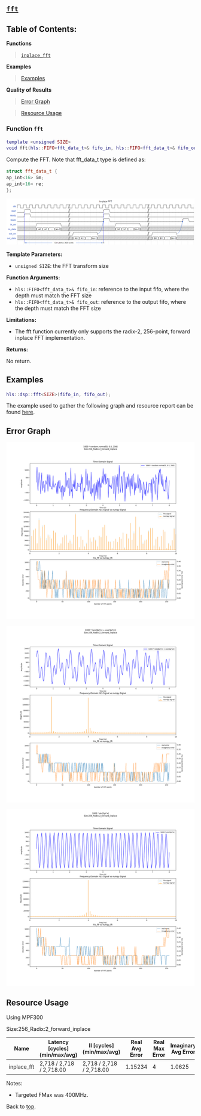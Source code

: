 ## [`fft`](../../include/hls_fft.hpp)

## Table of Contents:

**Functions**

> [`inplace_fft`](#function-inplace_fft)

**Examples**

> [Examples](#examples)

**Quality of Results**

> [Error Graph](#error-graph)

> [Resource Usage](#resource-usage)

### Function `fft`
~~~lua
template <unsigned SIZE>
void fft(hls::FIFO<fft_data_t>& fifo_in, hls::FIFO<fft_data_t>& fifo_out)
~~~

Compute the FFT. Note that fft_data_t type is defined as:
```cpp
struct fft_data_t {
ap_int<16> im;
ap_int<16> re;
};
```
![timing_diagram](../graphs/in-place-fft-timing.PNG)


**Template Parameters:**

* `unsigned SIZE`: the FFT transform size<br>

**Function Arguments:**

* `hls::FIFO<fft_data_t>& fifo_in`: reference to the input fifo, where the depth must match the FFT size<br>
* `hls::FIFO<fft_data_t>& fifo_out`: reference to the output fifo, where the depth must match the FFT size<br>

**Limitations:**

* The fft function currently only supports the radix-2, 256-point, forward inplace FFT implementation.

**Returns:**

No return.

## Examples

~~~lua
hls::dsp::fft<SIZE>(fifo_in, fifo_out);
~~~

The example used to gather the following graph and resource report can be found [here](../../examples/simple/fft).

## Error Graph

![fft_test10](<../graphs/fft_test10_graph.png>)

![fft_test3](<../graphs/fft_test3_graph.png>)

![fft_test4](<../graphs/fft_test4_graph.png>)

## Resource Usage

Using MPF300

Size:256_Radix:2_forward_inplace


| Name        | Latency [cycles] (min/max/avg)   | II [cycles] (min/max/avg)   |   Real Avg Error |   Real Max Error |   Imaginary Avg Error |   Imaginary Max Error |   LUTs |   DFFs |   DSPs |   LSRAM |   uSRAM | Estimated Frequency   |
|-------------|----------------------------------|-----------------------------|------------------|------------------|-----------------------|-----------------------|--------|--------|--------|---------|---------|-----------------------|
| inplace_fft | 2,718 / 2,718 / 2,718.00         | 2,718 / 2,718 / 2,718.00    |          1.15234 |                4 |                1.0625 |                     4 |   2168 |   2195 |      6 |       4 |       0 | 253.807 MHz           |

Notes:
- Targeted FMax was 400MHz.


Back to [top](#).